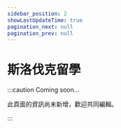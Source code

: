 ```yaml
---
sidebar_position: 2
showLastUpdateTime: true
pagination_next: null
pagination_prev: null
---
```


# 斯洛伐克留學

:::caution Coming soon...

此頁面的資訊尚未新增，歡迎共同編輯。

:::